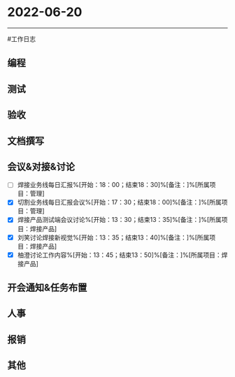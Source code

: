 # 2022-06-20 

---

#工作日志

## 编程



## 测试



## 验收 



## 文档撰写 



## 会议&对接&讨论

- [ ] 焊接业务线每日汇报%[开始：18：00；结束18：30]%[备注：]%[所属项目：管理]
- [x] 切割业务线每日汇报会议%[开始：17：30；结束18：00]%[备注：]%[所属项目：管理]
- [x] 焊接产品测试端会议讨论%[开始：13：30；结束13：35]%[备注：]%[所属项目：焊接产品]
- [x] 刘笑讨论焊接新视觉%[开始：13：35；结束13：40]%[备注：]%[所属项目：焊接产品]
- [x] 柚澄讨论工作内容%[开始：13：45；结束13：50]%[备注：]%[所属项目：焊接产品]

## 开会通知&任务布置



## 人事



## 报销



## 其他



